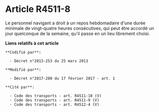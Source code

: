 # Article R4511-8

Le personnel navigant a droit à un repos hebdomadaire d'une durée minimale de vingt-quatre heures consécutives, qui peut être
accordé un jour quelconque de la semaine, qu'il passe en un lieu librement choisi.

**Liens relatifs à cet article**

	**Codifié par**:

	  - Décret n°2013-253 du 25 mars 2013

	**Modifié par**:

	  - Décret n°2017-200 du 17 février 2017 - art. 1

	**Cité par**:

	  - Code des transports - art. R4511-10 (V)
	  - Code des transports - art. R4511-9 (V)
	  - Code des transports - art. R4512-4 (V)
